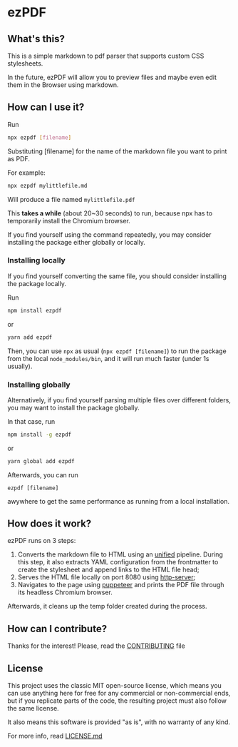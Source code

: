 # ezPDF

## What's this?

This is a simple markdown to pdf parser that supports custom CSS stylesheets.

In the future, ezPDF will allow you to preview files and maybe even edit them in the Browser using markdown.

## How can I use it?

Run
```bash
npx ezpdf [filename]
```
Substituting [filename] for the name of the markdown file you want to print as PDF.

For example:
```bash
npx ezpdf mylittlefile.md
```

Will produce a file named `mylittlefile.pdf`

This **takes a while** (about 20~30 seconds) to run, because npx has to temporarily install the Chromium browser.

If you find yourself using the command repeatedly, you may consider installing the package either globally or locally.

### Installing locally
If you find yourself converting the same file, you should consider installing the package locally.

Run
```bash
npm install ezpdf
```

or

```bash
yarn add ezpdf
```

Then, you can use `npx` as usual (`npx ezpdf [filename]`) to run the package from the local `node_modules/bin`, and it will run much faster (under 1s usually).

### Installing globally

Alternatively, if you find yourself parsing multiple files over different folders, you may want to install the package globally.

In that case, run

```bash
npm install -g ezpdf
```

or

```bash
yarn global add ezpdf
```

Afterwards, you can run

```
ezpdf [filename]
```

awywhere to get the same performance as running from a local installation.

## How does it work?

ezPDF runs on 3 steps:

1. Converts the markdown file to HTML using an [unified](https://unifiedjs.com/) pipeline. During this step, it also extracts YAML configuration from the frontmatter to create the stylesheet and append links to the HTML file head;
2. Serves the HTML file locally on port 8080 using [http-server](https://github.com/http-party/http-server);
3. Navigates to the page using [puppeteer](https://pptr.dev/) and prints the PDF file through its headless Chromium browser.

Afterwards, it cleans up the temp folder created during the process.

## How can I contribute?

Thanks for the interest! Please, read the [CONTRIBUTING](CONTRIBUTING.md) file

## License

This project uses the classic MIT open-source license, which means you can use anything here for free for any commercial or non-commercial ends, but if you replicate parts of the code, the resulting project must also follow the same license.

It also means this software is provided "as is", with no warranty of any kind.

For more info, read [LICENSE.md](LICENSE.md)
